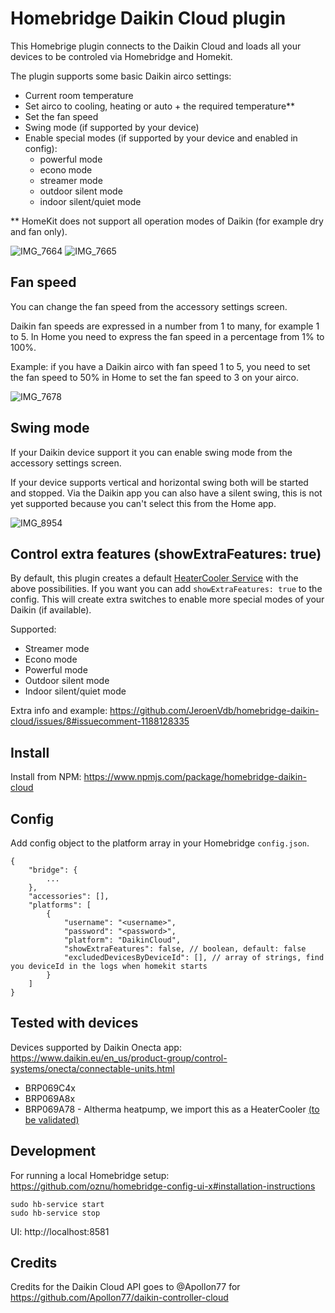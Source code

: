 # Homebridge Daikin Cloud plugin

This Homebrige plugin connects to the Daikin Cloud and loads all your devices to be controled via Homebridge and Homekit.

The plugin supports some basic Daikin airco settings:
- Current room temperature
- Set airco to cooling, heating or auto + the required temperature**
- Set the fan speed
- Swing mode (if supported by your device)
- Enable special modes (if supported by your device and enabled in config):
  - powerful mode
  - econo mode
  - streamer mode
  - outdoor silent mode
  - indoor silent/quiet mode

** HomeKit does not support all operation modes of Daikin (for example dry and fan only).

![IMG_7664](https://user-images.githubusercontent.com/657797/166705724-03255e67-252e-480e-9b4f-5cbc33aa9527.jpeg) ![IMG_7665](https://user-images.githubusercontent.com/657797/166705729-748e878a-dfd6-431a-923d-6287ce012bd8.jpeg)

## Fan speed

You can change the fan speed from the accessory settings screen.

Daikin fan speeds are expressed in a number from 1 to many, for example 1 to 5. In Home you need to express the fan speed in a percentage from 1% to 100%.

Example: if you have a Daikin airco with fan speed 1 to 5, you need to set the fan speed to 50% in Home to set the fan speed to 3 on your airco.

![IMG_7678](https://user-images.githubusercontent.com/657797/166897048-2152619a-f270-4b64-9740-5bceac310f19.jpeg)

## Swing mode

If your Daikin device support it you can enable swing mode from the accessory settings screen.

If your device supports vertical and horizontal swing both will be started and stopped. Via the Daikin app you can also have a silent swing, this is not yet supported because you can't select this from the Home app.

![IMG_8954](https://user-images.githubusercontent.com/657797/175316496-a5338659-ecc1-4023-8a4b-2ec6b0adaf9b.PNG)

## Control extra features (showExtraFeatures: true)

By default, this plugin creates a default [HeaterCooler Service](https://developers.homebridge.io/#/service/HeaterCooler) with the above possibilities. If you want you can add `showExtraFeatures: true` to the config. This will create extra switches to enable more special modes of your Daikin (if available).

Supported:
- Streamer mode
- Econo mode
- Powerful mode
- Outdoor silent mode
- Indoor silent/quiet mode

Extra info and example: https://github.com/JeroenVdb/homebridge-daikin-cloud/issues/8#issuecomment-1188128335


## Install

Install from NPM: https://www.npmjs.com/package/homebridge-daikin-cloud

## Config

Add config object to the platform array in your Homebridge `config.json`.

```
{
    "bridge": {
        ...
    },
    "accessories": [],
    "platforms": [
        {
            "username": "<username>",
            "password": "<password>",
            "platform": "DaikinCloud",
            "showExtraFeatures": false, // boolean, default: false
            "excludedDevicesByDeviceId": [], // array of strings, find you deviceId in the logs when homekit starts
        }
    ]
}
```

## Tested with devices

Devices supported by Daikin Onecta app: https://www.daikin.eu/en_us/product-group/control-systems/onecta/connectable-units.html

- BRP069C4x
- BRP069A8x
- BRP069A78 - Altherma heatpump, we import this as a HeaterCooler [(to be validated)](https://github.com/JeroenVdb/homebridge-daikin-cloud/issues/30)

## Development

For running a local Homebridge setup: https://github.com/oznu/homebridge-config-ui-x#installation-instructions

```
sudo hb-service start
sudo hb-service stop
```

UI: http://localhost:8581


## Credits

Credits for the Daikin Cloud API goes to @Apollon77 for https://github.com/Apollon77/daikin-controller-cloud
